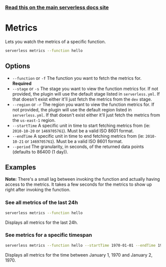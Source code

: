 <!--
title: Serverless Framework Commands - AWS Lambda - Metrics
menuText: Metrics
menuOrder: 6
description: View metrics of your AWS Lambda Function within your terminal using the Serverless Framework
layout: Doc
-->

<!-- DOCS-SITE-LINK:START automatically generated  -->
### [Read this on the main serverless docs site](https://www.serverless.com/framework/docs/providers/aws/cli-reference/metrics)
<!-- DOCS-SITE-LINK:END -->

# Metrics

Lets you watch the metrics of a specific function.

```bash
serverless metrics --function hello
```

## Options

- `--function` or `-f` The function you want to fetch the metrics for. **Required**
- `--stage` or `-s` The stage you want to view the function metrics for. If not provided, the plugin will use the default stage listed in `serverless.yml`. If that doesn't exist either it'll just fetch the metrics from the `dev` stage.
- `--region` or `-r` The region you want to view the function metrics for. If not provided, the plugin will use the default region listed in `serverless.yml`. If that doesn't exist either it'll just fetch the metrics from the `us-east-1` region.
- `--startTime` A specific unit in time to start fetching metrics from (ie: `2010-10-20` or `1469705761`). Must be a valid ISO 8601 format.
- `--endTime` A specific unit in time to end fetching metrics from (ie: `2010-10-21` or `1469705761`). Must be a valid ISO 8601 format.
- `--period` The granularity, in seconds, of the returned data points (defaults to 86400 (1 day)).

## Examples

**Note:** There's a small lag between invoking the function and actually having access to the metrics. It takes a few seconds for the metrics to show up right after invoking the function.

### See all metrics of the last 24h

```bash
serverless metrics --function hello
```

Displays all metrics for the last 24h.

### See metrics for a specific timespan

```bash
serverless metrics --function hello --startTime 1970-01-01 --endTime 1970-01-02
```

Displays all metrics for the time between January 1, 1970 and January 2, 1970.
